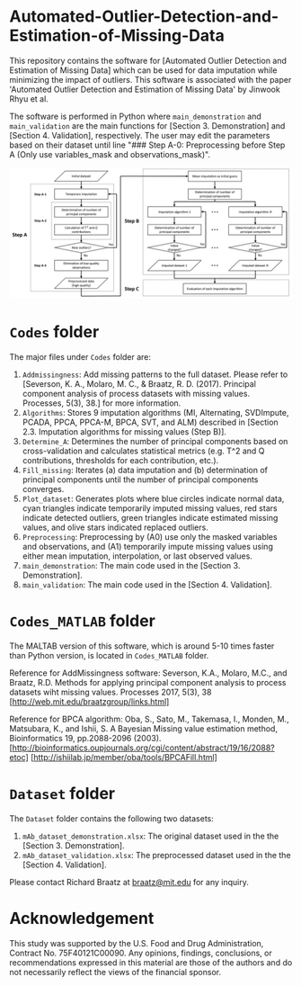 # Automated-Outlier-Detection-and-Estimation-of-Missing-Data

This repository contains the software for [Automated Outlier Detection and Estimation of Missing Data] which can be used for data imputation while minimizing the impact of outliers.
This software is associated with the paper 'Automated Outlier Detection and Estimation of Missing Data' by Jinwook Rhyu et al.

The software is performed in Python where `main_demonstration` and `main_validation` are the main functions for [Section 3. Demonstration] and [Section 4. Validation], respectively. The user may edit the parameters based on their dataset until line "### Step A-0: Preprocessing before Step A (Only use variables_mask and observations_mask)".

![alt text](https://github.com/JinwookRhyu/Automated-Outlier-Detection-and-Estimation-of-Missing-Data/blob/main/Process_diagram.png?raw=true)

# `Codes` folder
The major files under `Codes` folder are:
1. `Addmissingness`: Add missing patterns to the full dataset. Please refer to [Severson, K. A., Molaro, M. C., & Braatz, R. D. (2017). Principal component analysis of process datasets with missing values. Processes, 5(3), 38.] for more information.
2. `Algorithms`: Stores 9 imputation algorithms (MI, Alternating, SVDImpute, PCADA, PPCA, PPCA-M, BPCA, SVT, and ALM) described in [Section 2.3. Imputation algorithms for missing values (Step B)].
3. `Determine_A`: Determines the number of principal components based on cross-validation and calculates statistical metrics (e.g. T^2 and Q contributions, thresholds for each contribution, etc.).
4. `Fill_missing`: Iterates (a) data imputation and (b) determination of principal components until the number of principal components converges.
5. `Plot_dataset`: Generates plots where blue circles indicate normal data, cyan triangles indicate temporarily imputed missing values, red stars indicate detected outliers, green triangles indicate estimated missing values, and olive stars indicated replaced outliers.
6. `Preprocessing`: Preprocessing by (A0) use only the masked variables and observations, and (A1) temporarily impute missing values using either mean imputation, interpolation, or last observed values.
7. `main_demonstration`: The main code used in the [Section 3. Demonstration].
8. `main_validation`: The main code used in the [Section 4. Validation].

# `Codes_MATLAB` folder
The MALTAB version of this software, which is around 5-10 times faster than Python version, is located in `Codes_MATLAB` folder.

Reference for AddMissingness software: Severson, K.A., Molaro, M.C., and Braatz, R.D. Methods for applying principal component analysis to process datasets wiht missing values. Processes 2017, 5(3), 38 [http://web.mit.edu/braatzgroup/links.html]

Reference for BPCA algorithm: Oba, S., Sato, M., Takemasa, I., Monden, M., Matsubara, K., and Ishii, S. A Bayesian Missing value estimation method, Bioinformatics 19, pp.2088-2096 (2003). [http://bioinformatics.oupjournals.org/cgi/content/abstract/19/16/2088?etoc] [http://ishiilab.jp/member/oba/tools/BPCAFill.html]

# `Dataset` folder
The `Dataset` folder contains the following two datasets:
1. `mAb_dataset_demonstration.xlsx`: The original dataset used in the the [Section 3. Demonstration].
2. `mAb_dataset_validation.xlsx`: The preprocessed dataset used in the the [Section 4. Validation].

Please contact Richard Braatz at braatz@mit.edu for any inquiry. 


# Acknowledgement
This study was supported by the U.S. Food and Drug Administration, Contract No. 75F40121C00090. Any opinions,
findings, conclusions, or recommendations expressed in this material are those of the authors and do not necessarily
reflect the views of the financial sponsor.
